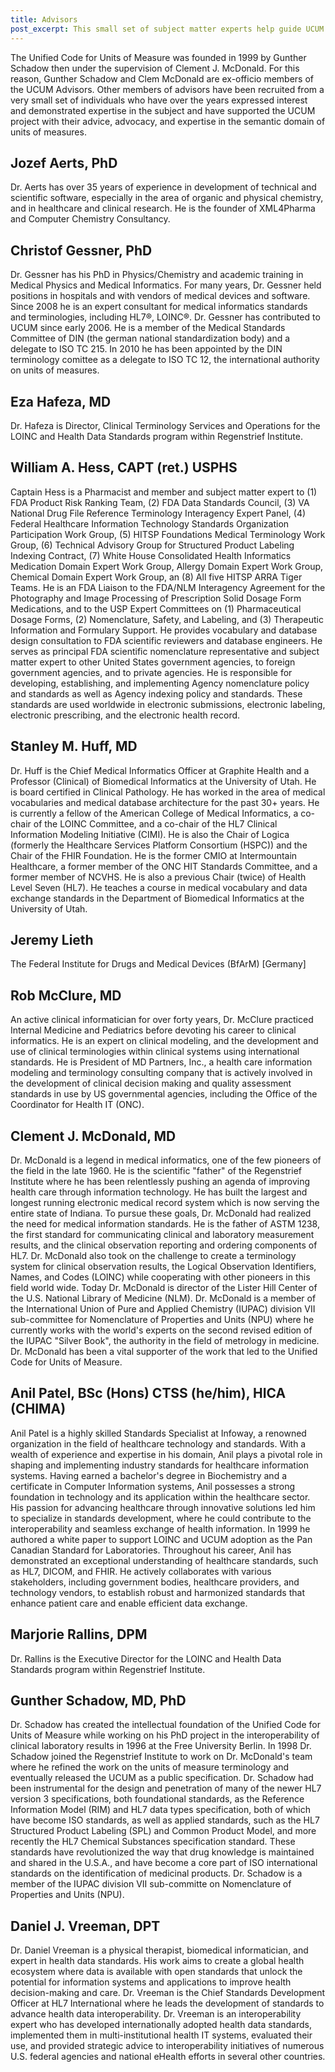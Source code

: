 ```yaml
---
title: Advisors
post_excerpt: This small set of subject matter experts help guide UCUM's development.
---
```


The Unified Code for Units of Measure was founded in 1999 by Gunther Schadow then under the supervision of Clement J. McDonald. For this reason, Gunther Schadow and Clem McDonald are ex-officio members of the UCUM Advisors. Other members of advisors have been recruited from a very small set of individuals who have over the years expressed interest and demonstrated expertise in the subject and have supported the UCUM project with their advice, advocacy, and expertise in the semantic domain of units of measures.

## Jozef Aerts, PhD

Dr. Aerts has over 35 years of experience in development of technical and scientific software, especially in the area of organic and physical chemistry, and in healthcare and clinical research. He is the founder of XML4Pharma and Computer Chemistry Consultancy.

## Christof Gessner, PhD

Dr. Gessner has his PhD in Physics/Chemistry and academic training in Medical Physics and Medical Informatics. For many years, Dr. Gessner held positions in hospitals and with vendors of medical devices and software. Since 2008 he is an expert consultant for medical informatics standards and terminologies, including HL7®, LOINC®. Dr. Gessner has contributed to UCUM since early 2006. He is a member of the Medical Standards Committee of DIN (the german national standardization body) and a delegate to ISO TC 215. In 2010 he has been appointed by the DIN terminology comittee as a delegate to ISO TC 12, the international authority on units of measures.

## Eza Hafeza, MD

Dr. Hafeza is Director, Clinical Terminology Services and Operations for the LOINC and Health Data Standards program within Regenstrief Institute.

## William A. Hess, CAPT (ret.) USPHS

Captain Hess is a Pharmacist and member and subject matter expert to (1) FDA Product Risk Ranking Team, (2) FDA Data Standards Council, (3) VA National Drug File Reference Terminology Interagency Expert Panel, (4) Federal Healthcare Information Technology Standards Organization Participation Work Group, (5) HITSP Foundations Medical Terminology Work Group, (6) Technical Advisory Group for Structured Product Labeling Indexing Contract, (7) White House Consolidated Health Informatics Medication Domain Expert Work Group, Allergy Domain Expert Work Group, Chemical Domain Expert Work Group, an (8) All five HITSP ARRA Tiger Teams. He is an FDA Liaison to the FDA/NLM Interagency Agreement for the Photography and Image Processing of Prescription Solid Dosage Form Medications, and to the USP Expert Committees on (1) Pharmaceutical Dosage Forms, (2) Nomenclature, Safety, and Labeling, and (3) Therapeutic Information and Formulary Support. He provides vocabulary and database design consultation to FDA scientific reviewers and database engineers. He serves as principal FDA scientific nomenclature representative and subject matter expert to other United States government agencies, to foreign government agencies, and to private agencies. He is responsible for developing, establishing, and implementing Agency nomenclature policy and standards as well as Agency indexing policy and standards. These standards are used worldwide in electronic submissions, electronic labeling, electronic prescribing, and the electronic health record.

## Stanley M. Huff, MD

Dr. Huff is the Chief Medical Informatics Officer at Graphite Health and a Professor (Clinical) of Biomedical Informatics at the University of Utah. He is board certified in Clinical Pathology. He has worked in the area of medical vocabularies and medical database architecture for the past 30+ years. He is currently a fellow of the American College of Medical Informatics, a co-chair of the LOINC Committee, and a co-chair of the HL7 Clinical Information Modeling Initiative (CIMI). He is also the Chair of Logica (formerly the Healthcare Services Platform Consortium (HSPC)) and the Chair of the FHIR Foundation. He is the former CMIO at Intermountain Healthcare, a former member of the ONC HIT Standards Committee, and a former member of NCVHS. He is also a previous Chair (twice) of Health Level Seven (HL7). He teaches a course in medical vocabulary and data exchange standards in the Department of Biomedical Informatics at the University of Utah.

## Jeremy Lieth

The Federal Institute for Drugs and Medical Devices (BfArM) \[Germany\]

## Rob McClure, MD

An active clinical informatician for over forty years, Dr. McClure practiced Internal Medicine and Pediatrics before devoting his career to clinical informatics. He is an expert on clinical modeling, and the development and use of clinical terminologies within clinical systems using international standards. He is President of MD Partners, Inc., a health care information modeling and terminology consulting company that is actively involved in the development of clinical decision making and quality assessment standards in use by US governmental agencies, including the Office of the Coordinator for Health IT (ONC).

## Clement J. McDonald, MD

Dr. McDonald is a legend in medical informatics, one of the few pioneers of the field in the late 1960. He is the scientific "father" of the Regenstrief Institute where he has been relentlessly pushing an agenda of improving health care through information technology. He has built the largest and longest running electronic medical record system which is now serving the entire state of Indiana. To pursue these goals, Dr. McDonald had realized the need for medical information standards. He is the father of ASTM 1238, the first standard for communicating clinical and laboratory measurement results, and the clinical observation reporting and ordering components of HL7. Dr. McDonald also took on the challenge to create a terminology system for clinical observation results, the Logical Observation Identifiers, Names, and Codes (LOINC) while cooperating with other pioneers in this field world wide. Today Dr. McDonald is director of the Lister Hill Center of the U.S. National Library of Medicine (NLM). Dr. McDonald is a member of the International Union of Pure and Applied Chemistry (IUPAC) division VII sub-committee for Nomenclature of Properties and Units (NPU) where he currently works with the world's experts on the second revised edition of the IUPAC "Silver Book", the authority in the field of metrology in medicine. Dr. McDonald has been a vital supporter of the work that led to the Unified Code for Units of Measure.

## Anil Patel, BSc (Hons) CTSS (he/him), HICA (CHIMA)

Anil Patel is a highly skilled Standards Specialist at Infoway, a renowned organization in the field of healthcare technology and standards. With a wealth of experience and expertise in his domain, Anil plays a pivotal role in shaping and implementing industry standards for healthcare information systems. Having earned a bachelor's degree in Biochemistry and a certificate in Computer Information systems, Anil possesses a strong foundation in technology and its application within the healthcare sector. His passion for advancing healthcare through innovative solutions led him to specialize in standards development, where he could contribute to the interoperability and seamless exchange of health information. In 1999 he authored a white paper to support LOINC and UCUM adoption as the Pan Canadian Standard for Laboratories. Throughout his career, Anil has demonstrated an exceptional understanding of healthcare standards, such as HL7, DICOM, and FHIR. He actively collaborates with various stakeholders, including government bodies, healthcare providers, and technology vendors, to establish robust and harmonized standards that enhance patient care and enable efficient data exchange.

## Marjorie Rallins, DPM

Dr. Rallins is the Executive Director for the LOINC and Health Data Standards program within Regenstrief Institute.

## Gunther Schadow, MD, PhD

Dr. Schadow has created the intellectual foundation of the Unified Code for Units of Measure while working on his PhD project in the interoperability of clinical laboratory results in 1996 at the Free University Berlin. In 1998 Dr. Schadow joined the Regenstrief Institute to work on Dr. McDonald's team where he refined the work on the units of measure terminology and eventually released the UCUM as a public specification. Dr. Schadow had been instrumental for the design and penetration of many of the newer HL7 version 3 specifications, both foundational standards, as the Reference Information Model (RIM) and HL7 data types specification, both of which have become ISO standards, as well as applied standards, such as the HL7 Structured Product Labeling (SPL) and Common Product Model, and more recently the HL7 Chemical Substances specification standard. These standards have revolutionized the way that drug knowledge is maintained and shared in the U.S.A., and have become a core part of ISO international standards on the identification of medicinal products. Dr. Schadow is a member of the IUPAC division VII sub-committe on Nomenclature of Properties and Units (NPU).

## Daniel J. Vreeman, DPT

Dr. Daniel Vreeman is a physical therapist, biomedical informatician, and expert in health data standards. His work aims to create a global health ecosystem where data is available with open standards that unlock the potential for information systems and applications to improve health decision-making and care. Dr. Vreeman is the Chief Standards Development Officer at HL7 International where he leads the development of standards to advance health data interoperability. Dr. Vreeman is an interoperability expert who has developed internationally adopted health data standards, implemented them in multi-institutional health IT systems, evaluated their use, and provided strategic advice to interoperability initiatives of numerous U.S. federal agencies and national eHealth efforts in several other countries.
